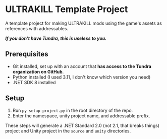 # ULTRAKILL Template Project
A template project for making ULTRAKILL mods using the game's assets as references with addressables.

***If you don't have Tundra, this is useless to you.***

## Prerequisites
- Git installed, set up with an account that **has access to the Tundra organization on GitHub**.
- Python installed (I used 3.11, I don't know which version you need)
- .NET SDK 8 installed
  
## Setup
1. Run `py setup-project.py` in the root directory of the repo.
2. Enter the namespace, unity project name, and addressable prefix.

These steps will generate a .NET Standard 2.0 (not 2.1, that breaks things) project and Unity project in the `source` and `unity` directories.
